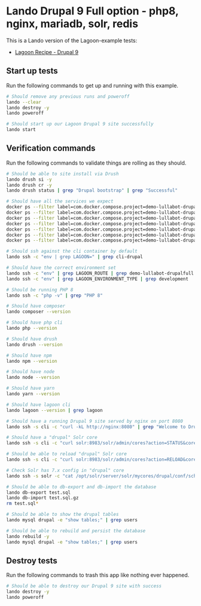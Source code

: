 Lando Drupal 9 Full option  - php8, nginx, mariadb, solr, redis
===============================================================

This is a Lando version of the Lagoon-example tests:


* [Lagoon Recipe - Drupal 9](https://docs.lando.dev/config/lagoon.html)

Start up tests
--------------

Run the following commands to get up and running with this example.

```bash
# Should remove any previous runs and poweroff
lando --clear
lando destroy -y
lando poweroff

# Should start up our Lagoon Drupal 9 site successfully
lando start
```

Verification commands
---------------------

Run the following commands to validate things are rolling as they should.

```bash
# Should be able to site install via Drush
lando drush si -y
lando drush cr -y
lando drush status | grep "Drupal bootstrap" | grep "Successful"

# Should have all the services we expect
docker ps --filter label=com.docker.compose.project=demo-lullabot-drupalfull | grep Up | grep demo-lullabot-drupalfull_nginx_1
docker ps --filter label=com.docker.compose.project=demo-lullabot-drupalfull | grep Up | grep demo-lullabot-drupalfull_mariadb_1
docker ps --filter label=com.docker.compose.project=demo-lullabot-drupalfull | grep Up | grep demo-lullabot-drupalfull_mailhog_1
docker ps --filter label=com.docker.compose.project=demo-lullabot-drupalfull | grep Up | grep demo-lullabot-drupalfull_php_1
docker ps --filter label=com.docker.compose.project=demo-lullabot-drupalfull | grep Up | grep demo-lullabot-drupalfull_cli_1
docker ps --filter label=com.docker.compose.project=demo-lullabot-drupalfull | grep Up | grep demo-lullabot-drupalfull_lagooncli_1
docker ps --filter label=com.docker.compose.project=demo-lullabot-drupalfull | grep Up | grep demo-lullabot-drupalfull_solr_1

# Should ssh against the cli container by default
lando ssh -c "env | grep LAGOON=" | grep cli-drupal

# Should have the correct environment set
lando ssh -c "env" | grep LAGOON_ROUTE | grep demo-lullabot-drupalfull.lndo.site
lando ssh -c "env" | grep LAGOON_ENVIRONMENT_TYPE | grep development

# Should be running PHP 8
lando ssh -c "php -v" | grep "PHP 8"

# Should have composer
lando composer --version

# Should have php cli
lando php --version

# Should have drush
lando drush --version

# Should have npm
lando npm --version

# Should have node
lando node --version

# Should have yarn
lando yarn --version

# Should have lagoon cli
lando lagoon --version | grep lagoon

# Should have a running Drupal 9 site served by nginx on port 8080
lando ssh -s cli -c "curl -kL http://nginx:8080" | grep "Welcome to Drush Site-Install"

# Should have a "drupal" Solr core
lando ssh -s cli -c "curl solr:8983/solr/admin/cores?action=STATUS&core=drupal"

# Should be able to reload "drupal" Solr core
lando ssh -s cli -c "curl solr:8983/solr/admin/cores?action=RELOAD&core=drupal"

# Check Solr has 7.x config in "drupal" core
lando ssh -s solr -c "cat /opt/solr/server/solr/mycores/drupal/conf/schema.xml | grep solr-7.x"

# Should be able to db-export and db-import the database
lando db-export test.sql
lando db-import test.sql.gz
rm test.sql*

# Should be able to show the drupal tables
lando mysql drupal -e "show tables;" | grep users

# Should be able to rebuild and persist the database
lando rebuild -y
lando mysql drupal -e "show tables;" | grep users
```

Destroy tests
-------------

Run the following commands to trash this app like nothing ever happened.

```bash
# Should be able to destroy our Drupal 9 site with success
lando destroy -y
lando poweroff
```
